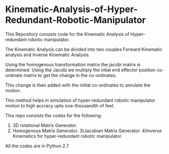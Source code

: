 # Kinematic-Analysis-of-Hyper-Redundant-Robotic-Manipulator
This Repository consists code for the Kinematic Analysis of Hyper-redundant robotic manipulator. 

The Kinematic Analysis can be divided into two couples Forward Kinematic analysis and Inverse Kinematic Analysis. 

Using the homogenous transformation matrix the jacobi matrix is determined. Using the Jacobi we multiply the intial end effector position co-ordinate matrix to get the change in the co-ordinates. 

This change is then added with the initial co-ordinates to simulate the motion. 

This method helps in simulation of hyper-redundant robotic manipulator motion to high accracy upto one-thousandth of feet.


This repo consists the codes for the following:

1) 3D rotational Matrix Generator.
2) Homogenous Matrix Generator.
3)Jacobian Matrix Generator.
4)Inverse Kinematics for hyper-redundant robotic manipulator.


All the codes are in Python 2.7
